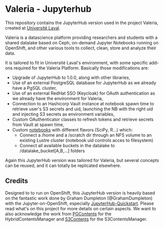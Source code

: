 Valeria - Jupyterhub
====================

This repository contains the JupyterHub version used in the project Valeria, created at [Université Laval](https://www.ulaval.ca).

Valeria is a datascience platform providing researchers and students with a shared datalake based on Ceph, on-demand Jupyter Notebooks running on OpenShift, and other various tools to collect, clean, store and analyze their data.

It is tailored to fit in Université Laval's environment, with some specific add-ons required for the Valeria Platform. Basically those modifications are:
* Upgrade of JupyterHub to 1.0.0, along with other libraries,
* Use of an external PostgreSQL database for JupyterHub as we already have a PgSQL cluster,
* Use of an external RedHat SSO (Keycloak) for OAuth authentication as we already have the environment for Valeria,
* Connection to an Hashicorp Vault instance at notebook spawn time to retrieve user's S3 secrets and uid, launching the NB with the right uid and injecting S3 secrets as environment variables, 
* Custom OAuthenticator classes to refresh tokens and retrieve secrets from Vault at spawn time,
* Custom [notebooks](https://github.com/ulaval/valeria-jupyter-notebooks-s3) with different flavors (SciPy, R...) which:
  * Connect a /home and a /scratch dir through an NFS volume to an existing Lustre cluster (notebook uid controls acces to filesystem)
  * Connect all available buckets in the datalake to /datalake_bucket[A,B,...] folders

Again this JupyterHub version was tailored for Valeria, but several concepts can be reused, and it can totally be replicated elsewhere.

Credits
-------
Designed to to run on OpenShift, this JupyterHub version is heavily based on the fantastic work done by Graham Dumpleton (@GrahamDumpleton) with the Jupyter-on-OpenShift, especially [JupyterHub-Quickstart](https://github.com/jupyter-on-openshift/jupyterhub-quickstart). Please read what's on this project for more details on certain aspects.
We want to also acknowledge the work from [PGContents](https://github.com/quantopian/pgcontents) for the HybridContentsManager and [S3Contents](https://github.com/danielfrg/s3contents) for the S3ContentsManager.





